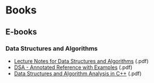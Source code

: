# Books

## E-books
### Data Structures and Algorithms
* [Lecture Notes for Data Structures and Algorithms](https://www.cs.bham.ac.uk/~jxb/DSA/dsa.pdf) (.pdf)
* [DSA - Annotated Reference with Examples](https://apps2.mdp.ac.id/perpustakaan/ebook/Karya%20Umum/Dsa.pdf) (.pdf)
* [Data Structures and Algorithm Analysis in C++](http://www.uoitc.edu.iq/images/documents/informatics-institute/Competitive_exam/DataStructures.pdf) (.pdf)
